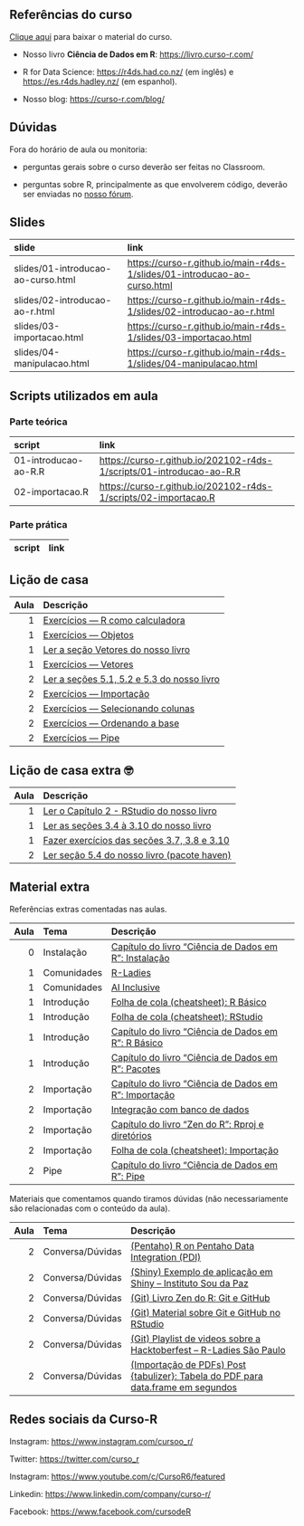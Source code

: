 
<!-- README.md is generated from README.Rmd. Please edit that file -->

## Referências do curso

[Clique
aqui](https://github.com/curso-r/main-r4ds-1/raw/master/material_do_curso.zip)
para baixar o material do curso.

-   Nosso livro **Ciência de Dados em R**: <https://livro.curso-r.com/>

-   R for Data Science: <https://r4ds.had.co.nz/> (em inglês) e
    <https://es.r4ds.hadley.nz/> (em espanhol).

-   Nosso blog: <https://curso-r.com/blog/>

## Dúvidas

Fora do horário de aula ou monitoria:

-   perguntas gerais sobre o curso deverão ser feitas no Classroom.

-   perguntas sobre R, principalmente as que envolverem código, deverão
    ser enviadas no [nosso fórum](https://discourse.curso-r.com/).

## Slides

| slide                              | link                                                                       |
|:-----------------------------------|:---------------------------------------------------------------------------|
| slides/01-introducao-ao-curso.html | <https://curso-r.github.io/main-r4ds-1/slides/01-introducao-ao-curso.html> |
| slides/02-introducao-ao-r.html     | <https://curso-r.github.io/main-r4ds-1/slides/02-introducao-ao-r.html>     |
| slides/03-importacao.html          | <https://curso-r.github.io/main-r4ds-1/slides/03-importacao.html>          |
| slides/04-manipulacao.html         | <https://curso-r.github.io/main-r4ds-1/slides/04-manipulacao.html>         |

## Scripts utilizados em aula

### Parte teórica

| script               | link                                                                   |
|:---------------------|:-----------------------------------------------------------------------|
| 01-introducao-ao-R.R | <https://curso-r.github.io/202102-r4ds-1/scripts/01-introducao-ao-R.R> |
| 02-importacao.R      | <https://curso-r.github.io/202102-r4ds-1/scripts/02-importacao.R>      |

### Parte prática

| script | link |
|:-------|:-----|

## Lição de casa

| Aula | Descrição                                                                                                |
|-----:|:---------------------------------------------------------------------------------------------------------|
|    1 | [Exercícios — R como calculadora](https://livro.curso-r.com/3-2-r-como-calculadora.html#exerc%C3%ADcios) |
|    1 | [Exercícios — Objetos](https://livro.curso-r.com/3-3-objetosfuncoes#exerc%C3%ADcios-1)                   |
|    1 | [Ler a seção Vetores do nosso livro](https://livro.curso-r.com/3-6-vetores.html)                         |
|    1 | [Exercícios — Vetores](https://livro.curso-r.com/3-6-vetores.html#exerc%C3%ADcios-3)                     |
|    2 | [Ler a seções 5.1, 5.2 e 5.3 do nosso livro](https://livro.curso-r.com/5-importacao.html)                |
|    2 | [Exercícios — Importação](https://livro.curso-r.com/5-2-readr.html#exerc%C3%ADcios-9)                    |
|    2 | [Exercícios — Selecionando colunas](https://livro.curso-r.com/7-2-dplyr.html#exerc%C3%ADcios-11)         |
|    2 | [Exercícios — Ordenando a base](https://livro.curso-r.com/7-2-dplyr.html#exerc%C3%ADcios-12)             |
|    2 | [Exercícios — Pipe](https://livro.curso-r.com/6-1-o-operador-pipe.html#exerc%C3%ADcios-10)               |

## Lição de casa extra 🤓

| Aula | Descrição                                                                                                               |
|-----:|:------------------------------------------------------------------------------------------------------------------------|
|    1 | [Ler o Capítulo 2 - RStudio do nosso livro](https://livro.curso-r.com/2-rstudio.html)                                   |
|    1 | [Ler as seções 3.4 à 3.10 do nosso livro](https://livro.curso-r.com/3-4-data-frames.html)                               |
|    1 | [Fazer exercícios das seções 3.7, 3.8 e 3.10](https://livro.curso-r.com/3-7-testes-l%C3%B3gicos.html#exerc%C3%ADcios-4) |
|    2 | [Ler seção 5.4 do nosso livro (pacote haven)](https://livro.curso-r.com/5-4-haven.html)                                 |

## Material extra

Referências extras comentadas nas aulas.

| Aula | Tema        | Descrição                                                                                                                                                         |
|-----:|:------------|:------------------------------------------------------------------------------------------------------------------------------------------------------------------|
|    0 | Instalação  | [Capítulo do livro “Ciência de Dados em R”: Instalação](https://livro.curso-r.com/1-instalacao.html)                                                              |
|    1 | Comunidades | [R-Ladies](https://benubah.github.io/r-community-explorer/rladies.html)                                                                                           |
|    1 | Comunidades | [AI Inclusive](https://www.ai-inclusive.org/)                                                                                                                     |
|    1 | Introdução  | [Folha de cola (cheatsheet): R Básico](https://rstudio.com/wp-content/uploads/2016/05/base-r.pdf)                                                                 |
|    1 | Introdução  | [Folha de cola (cheatsheet): RStudio](https://raw.githubusercontent.com/rstudio/cheatsheets/master/translations/portuguese/rstudio-IDE-cheatsheet-portuguese.pdf) |
|    1 | Introdução  | [Capítulo do livro “Ciência de Dados em R”: R Básico](https://livro.curso-r.com/3-r-base.html)                                                                    |
|    1 | Introdução  | [Capítulo do livro “Ciência de Dados em R”: Pacotes](https://livro.curso-r.com/4-pacotes.html)                                                                    |
|    2 | Importação  | [Capítulo do livro “Ciência de Dados em R”: Importação](https://livro.curso-r.com/5-importacao.html)                                                              |
|    2 | Importação  | [Integração com banco de dados](https://youtu.be/Es8H2LjfikY)                                                                                                     |
|    2 | Importação  | [Capítulo do livro “Zen do R”: Rproj e diretórios](https://curso-r.github.io/zen-do-r/rproj-dir.html)                                                             |
|    2 | Importação  | [Folha de cola (cheatsheet): Importação](https://raw.githubusercontent.com/rstudio/cheatsheets/master/data-import.pdf)                                            |
|    2 | Pipe        | [Capítulo do livro “Ciência de Dados em R”: Pipe](https://livro.curso-r.com/6-pipe.html)                                                                          |

Materiais que comentamos quando tiramos dúvidas (não necessariamente são
relacionadas com o conteúdo da aula).

| Aula | Tema             | Descrição                                                                                                                                         |
|-----:|:-----------------|:--------------------------------------------------------------------------------------------------------------------------------------------------|
|    2 | Conversa/Dúvidas | [(Pentaho) R on Pentaho Data Integration (PDI)](https://support.pentaho.com/hc/article_attachments/360005005891/Integrating%20R%20with%20PDI.pdf) |
|    2 | Conversa/Dúvidas | [(Shiny) Exemplo de aplicação em Shiny – Instituto Sou da Paz](https://sdpa.shinyapps.io/sdpa/)                                                   |
|    2 | Conversa/Dúvidas | [(Git) Livro Zen do R: Git e GitHub](https://curso-r.github.io/zen-do-r/git-github.html)                                                          |
|    2 | Conversa/Dúvidas | [(Git) Material sobre Git e GitHub no RStudio](https://beatrizmilz.com/git_rstudio.html)                                                          |
|    2 | Conversa/Dúvidas | [(Git) Playlist de videos sobre a Hacktoberfest – R-Ladies São Paulo](https://www.youtube.com/playlist?list=PLufjVrrUAoSdny-WECY4Gr2pn5OQGG_FN)   |
|    2 | Conversa/Dúvidas | [(Importação de PDFs) Post {tabulizer}: Tabela do PDF para data.frame em segundos](https://blog.curso-r.com/posts/2021-01-08-tabulizer/)          |

## Redes sociais da Curso-R

Instagram: <https://www.instagram.com/cursoo_r/>

Twitter: <https://twitter.com/curso_r>

Instagram: <https://www.youtube.com/c/CursoR6/featured>

Linkedin: <https://www.linkedin.com/company/curso-r/>

Facebook: <https://www.facebook.com/cursodeR>
